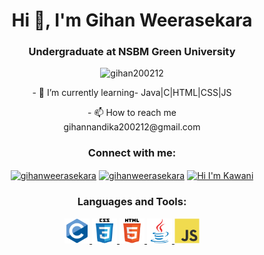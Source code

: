 <h1 align="center">Hi 👋, I'm Gihan Weerasekara</h1>
<h3 align="center">Undergraduate at NSBM Green University</h3>

<p align="center"> <img src="https://komarev.com/ghpvc/?username=gihan200212&label=Profile%20views&color=0e75b6&style=flat" alt="gihan200212" /> </p>

<p align="center">- 🌱 I’m currently learning- Java|C|HTML|CSS|JS</p>

<p align="center">- 📫 How to reach me<br> gihannandika200212@gmail.com</p>

<h3 align="center">Connect with me:</h3>
<p align="center">
<a href="https://linkedin.com/in/gihanweerasekara" target="blank"><img align="center" src="https://raw.githubusercontent.com/rahuldkjain/github-profile-readme-generator/master/src/images/icons/Social/linked-in-alt.svg" alt="gihanweerasekara" height="30" width="40" /></a>
<a href="https://fb.com/gihanweerasekara" target="blank"><img align="center" src="https://raw.githubusercontent.com/rahuldkjain/github-profile-readme-generator/master/src/images/icons/Social/facebook.svg" alt="gihanweerasekara" height="30" width="40" /></a>
<a href="https://discord.gg/Hi I'm Kawani" target="blank"><img align="center" src="https://raw.githubusercontent.com/rahuldkjain/github-profile-readme-generator/master/src/images/icons/Social/discord.svg" alt="Hi I'm Kawani" height="30" width="40" /></a>
</p>

<h3 align="center">Languages and Tools:</h3>
<p align="Center"> <a href="https://www.cprogramming.com/" target="_blank" rel="noreferrer"> <img src="https://raw.githubusercontent.com/devicons/devicon/master/icons/c/c-original.svg" alt="c" width="40" height="40"/> </a> <a href="https://www.w3schools.com/css/" target="_blank" rel="noreferrer"> <img src="https://raw.githubusercontent.com/devicons/devicon/master/icons/css3/css3-original-wordmark.svg" alt="css3" width="40" height="40"/> </a> <a href="https://www.w3.org/html/" target="_blank" rel="noreferrer"> <img src="https://raw.githubusercontent.com/devicons/devicon/master/icons/html5/html5-original-wordmark.svg" alt="html5" width="40" height="40"/> </a> <a href="https://www.java.com" target="_blank" rel="noreferrer"> <img src="https://raw.githubusercontent.com/devicons/devicon/master/icons/java/java-original.svg" alt="java" width="40" height="40"/> </a> <a href="https://developer.mozilla.org/en-US/docs/Web/JavaScript" target="_blank" rel="noreferrer"> <img src="https://raw.githubusercontent.com/devicons/devicon/master/icons/javascript/javascript-original.svg" alt="javascript" width="40" height="40"/> </a> </p>

